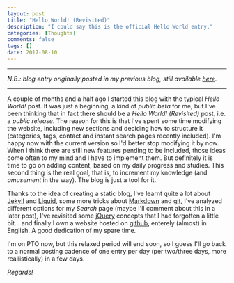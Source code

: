 ```yaml
---
layout: post
title: "Hello World! (Revisited)"
description: "I could say this is the official Hello World entry."
categories: [Thoughts]
comments: false
tags: []
date: 2017-08-10
---
```


***
_N.B.: blog entry originally posted in my previous blog, still available [here](https://estraviz.github.io/estraviz2017/personal/Hello-World-revisited/)._
***

A couple of months and a half ago I started this blog with the typical _Hello World!_ post. It was just a beginning, a kind of _public beta_ for me, but I've been thinking that in fact there should be a _Hello World! (Revisited)_ post, i.e. a _public release_. The reason for this is that I've spent some time modifying the website, including new sections and deciding how to structure it (categories, tags, contact and instant search pages recently included). I'm happy now with the current version so I'd better stop modifying it by now. When I think there are still new features pending to be included, those ideas come often to my mind and I have to implement them. But definitely it is time to go on adding content, based on my daily progress and studies. This second thing is the real goal, that is, to increment my knowledge (and _amusement_ in the way). The blog is just a tool for it.

Thanks to the idea of creating a static blog, I've learnt quite a lot about [Jekyll](http://jekyllrb.com/) and [Liquid](https://shopify.github.io/liquid/), some more tricks about [Markdown](https://en.wikipedia.org/wiki/Markdown) and [git](https://git-scm.com/), I've analyzed different options for my _Search_ page (maybe I'll comment about this in a later post), I've revisited some [jQuery](https://jquery.com/) concepts that I had forgotten a little bit... and finally I own a website hosted on [github](https://github.com/estraviz/estraviz.github.io), enterely (almost) in English. A good dedication of my spare time.

I'm on PTO now, but this relaxed period will end soon, so I guess I'll go back to a normal posting cadence of one entry per day (per two/three days, more reallistically) in a few days.

_Regards!_

